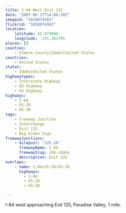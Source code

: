 ```yaml
---
title: I-84 West Exit 125
date: "2007-06-17T14:00:20Z"
imageid: "1018074563"
flickrid: "1018074563"
location:
    latitude: 42.973084
    longitude: -115.201795
places: []
counties:
    - Elmore County|Idaho|United States
countries:
    - United States
states:
    - Idaho|United States
highwaytypes:
    - Interstate Highway
    - US Highway
    - US Highway
highways:
    - I-84
    - US-26
    - US-30
tags:
    - Freeway Junction
    - Interchange
    - Exit 125
    - Big Green Sign
freewayJunctions:
    - milepost: "125.16"
      freewayName: I-84
      freewaySlug: i84-idaho
      description: Exit 125
overlaps:
    - name: I-84/US-26/US-30
      highways:
        - I-84
        - US-26
        - US-30

---
```

I-84 west approaching Exit 125, Paradise Valley, 1 mile.